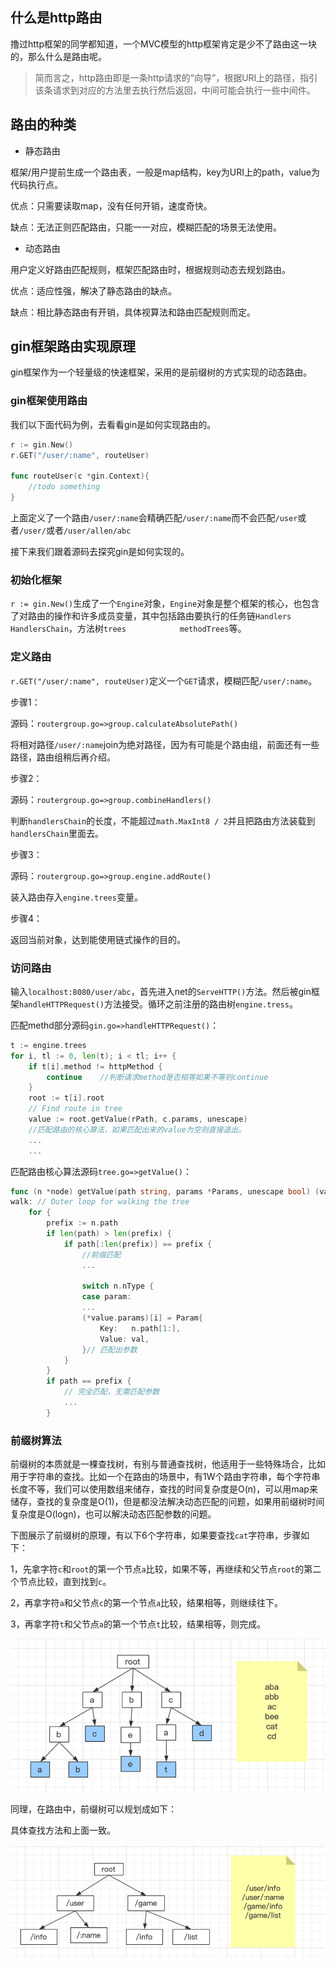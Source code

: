 ## 什么是http路由

撸过http框架的同学都知道，一个MVC模型的http框架肯定是少不了路由这一块的，那么什么是路由呢。

> 简而言之，http路由即是一条http请求的“向导”，根据URI上的路径，指引该条请求到对应的方法里去执行然后返回，中间可能会执行一些中间件。

## 路由的种类

- 静态路由

框架/用户提前生成一个路由表，一般是map结构，key为URI上的path，value为代码执行点。

优点：只需要读取map，没有任何开销，速度奇快。

缺点：无法正则匹配路由，只能一一对应，模糊匹配的场景无法使用。

- 动态路由

用户定义好路由匹配规则，框架匹配路由时，根据规则动态去规划路由。

优点：适应性强，解决了静态路由的缺点。

缺点：相比静态路由有开销，具体视算法和路由匹配规则而定。

## gin框架路由实现原理

gin框架作为一个轻量级的快速框架，采用的是前缀树的方式实现的动态路由。

### gin框架使用路由

我们以下面代码为例，去看看gin是如何实现路由的。

```Go
r := gin.New()
r.GET("/user/:name", routeUser)

func routeUser(c *gin.Context){
    //todo something
}
```

上面定义了一个路由`/user/:name`会精确匹配`/user/:name`而不会匹配`/user`或者`/user/`或者`/user/allen/abc`

接下来我们跟着源码去探究gin是如何实现的。

### 初始化框架

`r := gin.New()`生成了一个`Engine`对象，`Engine`对象是整个框架的核心，也包含了对路由的操作和许多成员变量，其中包括路由要执行的任务链`Handlers HandlersChain`，方法树`trees            methodTrees`等。

### 定义路由

`r.GET("/user/:name", routeUser)`定义一个`GET`请求，模糊匹配`/user/:name`。

步骤1：

源码：`routergroup.go=>group.calculateAbsolutePath()`

将相对路径`/user/:name`join为绝对路径，因为有可能是个路由组，前面还有一些路径，路由组稍后再介绍。

步骤2：

源码：`routergroup.go=>group.combineHandlers()`

判断`handlersChain`的长度，不能超过`math.MaxInt8 / 2`并且把路由方法装载到`handlersChain`里面去。

步骤3：

源码：`routergroup.go=>group.engine.addRoute()`

装入路由存入`engine.trees`变量。

步骤4：

返回当前对象，达到能使用链式操作的目的。

### 访问路由

输入`localhost:8080/user/abc`，首先进入net的`ServeHTTP()`方法。然后被gin框架`handleHTTPRequest()`方法接受。循环之前注册的路由树`engine.tress`。

匹配methd部分源码`gin.go=>handleHTTPRequest()`：

```Go
t := engine.trees
for i, tl := 0, len(t); i < tl; i++ {
	if t[i].method != httpMethod {
		continue    //判断请求method是否相等如果不等则continue
	}
	root := t[i].root
	// Find route in tree
	value := root.getValue(rPath, c.params, unescape)
	//匹配路由的核心算法，如果匹配出来的value为空则直接退出。
	...
	...
```

匹配路由核心算法源码`tree.go=>getValue()`：

```Go
func (n *node) getValue(path string, params *Params, unescape bool) (value nodeValue) {
walk: // Outer loop for walking the tree
	for {
		prefix := n.path
		if len(path) > len(prefix) {
			if path[:len(prefix)] == prefix {
				//前缀匹配
			    ...
			    
			    switch n.nType {
				case param:
				...
				(*value.params)[i] = Param{
					Key:   n.path[1:],
					Value: val,
				}// 匹配出参数
			}
		}
		if path == prefix {
		    // 完全匹配，无需匹配参数
		    ...
		}

```

### 前缀树算法

前缀树的本质就是一棵查找树，有别与普通查找树，他适用于一些特殊场合，比如用于字符串的查找。比如一个在路由的场景中，有1W个路由字符串，每个字符串长度不等，我们可以使用数组来储存，查找的时间复杂度是O(n)，可以用map来储存，查找的复杂度是O(1)，但是都没法解决动态匹配的问题，如果用前缀树时间复杂度是O(logn)，也可以解决动态匹配参数的问题。

下图展示了前缀树的原理，有以下6个字符串，如果要查找`cat`字符串，步骤如下：

1，先拿字符`c`和`root`的第一个节点`a`比较，如果不等，再继续和父节点`root`的第二个节点比较，直到找到`c`。

2，再拿字符`a`和父节点`c`的第一个节点`a`比较，结果相等，则继续往下。

3，再拿字符`t`和父节点`a`的第一个节点`t`比较，结果相等，则完成。

![img.png](../assets/gin-route-prefix.png)


同理，在路由中，前缀树可以规划成如下：

具体查找方法和上面一致。

![img_2.png](../assets/gin-route-prefix2.png)
